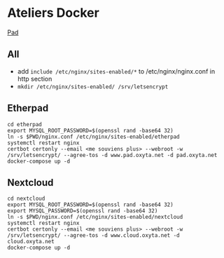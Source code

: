 # Ateliers Docker

[Pad](https://mypads.framapad.org/mypads/?/mypads/group/altermediatic-toulouse-deatm79d/pad/view/docker-atelier-acqwh7km)

## All

- add `include /etc/nginx/sites-enabled/*` to /etc/nginx/nginx.conf in http section
- `mkdir /etc/nginx/sites-enabled/ /srv/letsencrypt`

## Etherpad

```
cd etherpad
export MYSQL_ROOT_PASSWORD=$(openssl rand -base64 32)
ln -s $PWD/nginx.conf /etc/nginx/sites-enabled/etherpad
systemctl restart nginx
certbot certonly --email <me souviens plus> --webroot -w /srv/letsencrypt/ --agree-tos -d www.pad.oxyta.net -d pad.oxyta.net
docker-compose up -d
```


## Nextcloud

```
cd nextcloud
export MYSQL_ROOT_PASSWORD=$(openssl rand -base64 32)
export MYSQL_PASSWORD=$(openssl rand -base64 32)
ln -s $PWD/nginx.conf /etc/nginx/sites-enabled/nextcloud
systemctl restart nginx
certbot certonly --email <me souviens plus> --webroot -w /srv/letsencrypt/ --agree-tos -d www.cloud.oxyta.net -d cloud.oxyta.net
docker-compose up -d
```

